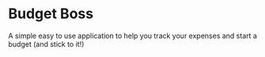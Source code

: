 # Budget Boss

A simple easy to use application to help you track your expenses and start a budget (and stick to it!)
